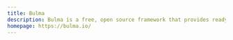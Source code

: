 ```yaml
---
title: Bulma
description: Bulma is a free, open source framework that provides ready-to-use frontend components that you can easily combine to build responsive web interfaces.
homepage: https://bulma.io/
---
```


